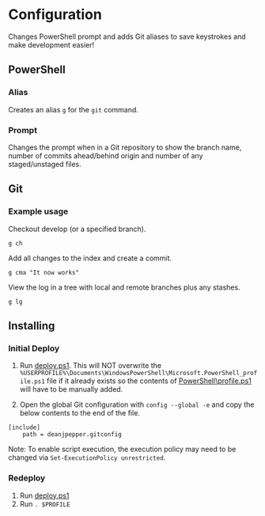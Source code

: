 # Configuration
Changes PowerShell prompt and adds Git aliases to save keystrokes and make development easier!

## PowerShell

### Alias

Creates an alias `g` for the `git` command.

### Prompt

Changes the prompt when in a Git repository to show the branch name, number of commits ahead/behind origin and number of any staged/unstaged files.

## Git

### Example usage

Checkout develop (or a specified branch).
```
g ch
```

Add all changes to the index and create a commit.
```
g cma "It now works"
```

View the log in a tree with local and remote branches plus any stashes.
```
g lg
```

## Installing

### Initial Deploy
1. Run [deploy.ps1](deploy.ps1). This will NOT overwrite the `%USERPROFILE%\Documents\WindowsPowerShell\Microsoft.PowerShell_profile.ps1` file if it already exists so the contents of [PowerShell\profile.ps1](PowerShell\profile.ps1.ps1) will have to be manually added.

2. Open the global Git configuration with ```config --global -e``` and copy the below contents to the end of the file.
```
[include]
	path = deanjpepper.gitconfig
```

Note: To enable script execution, the execution policy may need to be changed via ```Set-ExecutionPolicy unrestricted```.

### Redeploy
1. Run [deploy.ps1](deploy.ps1)
2. Run `. $PROFILE`
